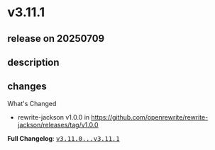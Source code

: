 # v3.11.1

## release on 20250709

## description

## changes

What's Changed

* rewrite-jackson v1.0.0 in <a href="https://github.com/openrewrite/rewrite-jackson/releases/tag/v1.0.0">https://github.com/openrewrite/rewrite-jackson/releases/tag/v1.0.0</a>

<strong>Full Changelog</strong>: <a class="commit-link" href="https://github.com/openrewrite/rewrite-recipe-bom/compare/v3.11.0...v3.11.1"><tt>v3.11.0...v3.11.1</tt></a>

